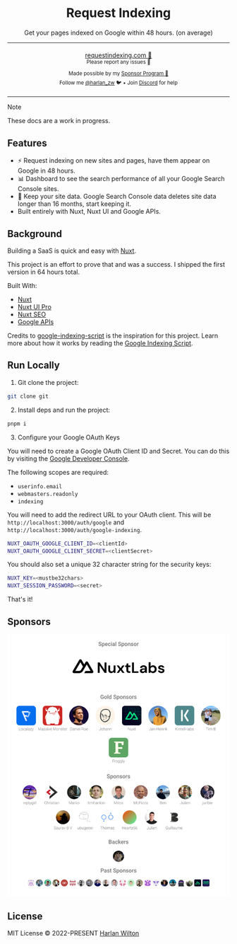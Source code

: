 <h1 align='center'>Request Indexing</h1>

<p align="center">
Get your pages indexed on Google within 48 hours. (on average)
</p>

<p align="center">
<table>
<tbody>
<td align="center">
<img width="800" height="0" /><br>
<i></i> <a href="https://requestindexing.com/">requestindexing.com 🥳</a></b> <br>
<sup> Please report any issues 🐛</sup><br>
<sub>Made possible by my <a href="https://github.com/sponsors/harlan-zw">Sponsor Program 💖</a><br> Follow me <a href="https://twitter.com/harlan_zw">@harlan_zw</a> 🐦 • Join <a href="https://discord.gg/275MBUBvgP">Discord</a> for help</sub><br>
<img width="800" height="0" />
</td>
</tbody>
</table>
</p>

> [!NOTE]  
> These docs are a work in progress.

## Features

- ⚡ Request indexing on new sites and pages, have them appear on Google in 48 hours.
- 📊 Dashboard to see the search performance of all your Google Search Console sites.
- 🌲 Keep your site data. Google Search Console data deletes site data longer than 16 months, start keeping it.
- Built entirely with Nuxt, Nuxt UI and Google APIs.

## Background

Building a SaaS is quick and easy with [Nuxt](https://nuxt.com).

This project is an effort to prove that and was a success. I shipped the first version in 64 hours total.

Built With:

- [Nuxt](https://nuxt.com)
- [Nuxt UI Pro](https://ui.nuxt.com/pro/pricing?utm_source=github&utm_medium=doc&utm_campaign=affiliate&utm_id=requestindexing)
- [Nuxt SEO](https://nuxtseo.com)
- [Google APIs](https://developers.google.com/apis-explorer)

Credits to [google-indexing-script](https://github.com/goenning/google-indexing-script) is the inspiration for this project.
Learn more about how it works by reading the [Google Indexing Script](https://seogets.com/blog/google-indexing-script).

## Run Locally

1. Git clone the project:

```bash
git clone git
```

2. Install deps and run the project:

```bash
pnpm i
```

3. Configure your Google OAuth Keys

You will need to create a Google OAuth Client ID and Secret. You can do this by visiting the [Google Developer Console](https://console.developers.google.com/).

The following scopes are required:
- `userinfo.email`
- `webmasters.readonly`
- `indexing`

You will need to add the redirect URL to your OAuth client. This will be `http://localhost:3000/auth/google` and `http://localhost:3000/auth/google-indexing`.

```bash
NUXT_OAUTH_GOOGLE_CLIENT_ID=<clientId>
NUXT_OAUTH_GOOGLE_CLIENT_SECRET=<clientSecret>
```

You should also set a unique 32 character string for the security keys:

```bash
NUXT_KEY=<mustbe32chars>
NUXT_SESSION_PASSWORD=<secret>
```

That's it!

## Sponsors

<p align="center">
  <a href="https://raw.githubusercontent.com/harlan-zw/static/main/sponsors.svg">
    <img src='https://raw.githubusercontent.com/harlan-zw/static/main/sponsors.svg'/>
  </a>
</p>

## License

MIT License © 2022-PRESENT [Harlan Wilton](https://github.com/harlan-zw)
